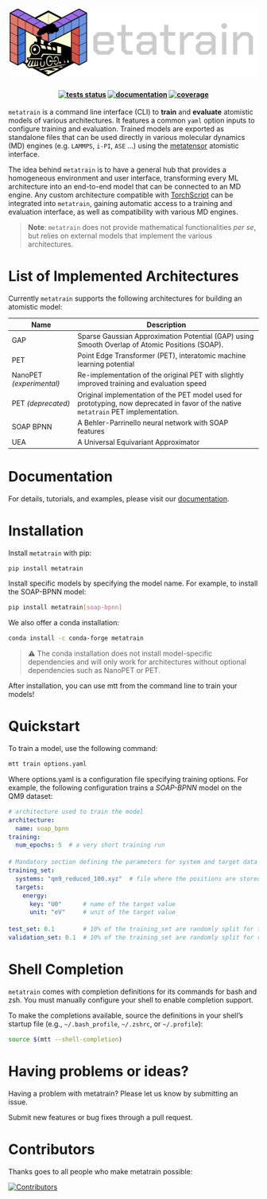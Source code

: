 <h1 align="center">
    <img src="https://raw.githubusercontent.com/metatensor/metatrain/refs/heads/main/docs/src/logo/metatrain-horizontal-dark.svg" alt="Metatensor logo" width="600"/>
</h1>

<h4 align="center">

[![tests status](https://img.shields.io/github/checks-status/metatensor/metatrain/main)](https://github.com/metatensor/metatrain/actions?query=branch%3Amain)
[![documentation](https://img.shields.io/badge/📚_documentation-latest-sucess)](https://metatensor.github.io/metatrain)
[![coverage](https://codecov.io/gh/metatensor/metatrain/branch/main/graph/badge.svg)](https://codecov.io/gh/metatensor/metatrain)
</h4>

<!-- marker-introduction -->

`metatrain` is a command line interface (CLI) to **train** and **evaluate** atomistic
models of various architectures. It features a common `yaml` option inputs to configure
training and evaluation. Trained models are exported as standalone files that can be
used directly in various molecular dynamics (MD) engines (e.g. `LAMMPS`, `i-PI`, `ASE`
...) using the [metatensor](https://docs.metatensor.org) atomistic interface.

The idea behind `metatrain` is to have a general hub that provides a homogeneous
environment and user interface, transforming every ML architecture into an end-to-end
model that can be connected to an MD engine. Any custom architecture compatible with
[TorchScript](https://pytorch.org/docs/stable/jit.html) can be integrated into
`metatrain`, gaining automatic access to a training and evaluation interface, as well as
compatibility with various MD engines.

> **Note**: `metatrain` does not provide mathematical functionalities *per se*, but
> relies on external models that implement the various architectures.

<!-- marker-architectures -->

# List of Implemented Architectures

Currently `metatrain` supports the following architectures for building an atomistic
model:

| Name                     | Description                                                                                                                          |
|--------------------------|--------------------------------------------------------------------------------------------------------------------------------------|
| GAP                      | Sparse Gaussian Approximation Potential (GAP) using Smooth Overlap of Atomic Positions (SOAP).                                       |
| PET                      | Point Edge Transformer (PET), interatomic machine learning potential                                                                 |
| NanoPET *(experimental)* | Re-implementation of the original PET with slightly improved training and evaluation speed                                           |
| PET *(deprecated)*       | Original implementation of the PET model used for prototyping, now deprecated in favor of the native `metatrain` PET implementation. |
| SOAP BPNN                | A Behler-Parrinello neural network with SOAP features                                                                                |
| UEA                      | A Universal Equivariant Approximator                                                                                                 |

<!-- marker-documentation -->

# Documentation

For details, tutorials, and examples, please visit our
[documentation](https://metatensor.github.io/metatrain/latest/).

<!-- marker-installation -->

# Installation

Install `metatrain` with pip:

```bash
pip install metatrain
```

Install specific models by specifying the model name. For example, to install the SOAP-BPNN model:

```bash
pip install metatrain[soap-bpnn]
```

We also offer a conda installation:

```bash
conda install -c conda-forge metatrain
```

> ⚠️ The conda installation does not install model-specific dependencies and will only
> work for architectures without optional dependencies such as NanoPET or PET.

After installation, you can use mtt from the command line to train your models!

<!-- marker-quickstart -->

# Quickstart

To train a model, use the following command:

```bash
mtt train options.yaml
```

Where options.yaml is a configuration file specifying training options. For example, the
following configuration trains a *SOAP-BPNN* model on the QM9 dataset:

```yaml
# architecture used to train the model
architecture:
  name: soap_bpnn
training:
  num_epochs: 5  # a very short training run

# Mandatory section defining the parameters for system and target data of the training set
training_set:
  systems: "qm9_reduced_100.xyz"  # file where the positions are stored
  targets:
    energy:
      key: "U0"      # name of the target value
      unit: "eV"     # unit of the target value

test_set: 0.1        # 10% of the training_set are randomly split for test
validation_set: 0.1  # 10% of the training_set are randomly split for validation
```

<!-- marker-shell -->

# Shell Completion

`metatrain` comes with completion definitions for its commands for bash and zsh. You
must manually configure your shell to enable completion support.

To make the completions available, source the definitions in your shell’s startup file
(e.g., `~/.bash_profile`, `~/.zshrc`, or `~/.profile`):

```bash
source $(mtt --shell-completion)
```

<!-- marker-issues -->

# Having problems or ideas?

Having a problem with metatrain? Please let us know by submitting an issue.

Submit new features or bug fixes through a pull request.

<!-- marker-contributing -->

# Contributors

Thanks goes to all people who make metatrain possible:

[![Contributors](https://contrib.rocks/image?repo=metatensor/metatrain)](https://github.com/metatensor/metatrain/graphs/contributors)
